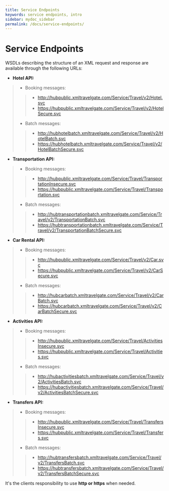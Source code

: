 ```yaml
---
title: Service Endpoints
keywords: service endpoints, intro
sidebar: mydoc_sidebar
permalink: /docs/service-endpoints/
---
```


# Service Endpoints


WSDLs describing the structure of an XML request and response are available
through the following URLs:

-   **Hotel API:**

> -   Booking messages:
> 
> > -   <http://hubpublic.xmltravelgate.com/Service/Travel/v2/Hotel.svc>
> > -   <https://hubpublic.xmltravelgate.com/Service/Travel/v2/HotelSecure.svc>
> 
> -   Batch messages:
> 
> > -  <http://hubhotelbatch.xmltravelgate.com/Service/Travel/v2/HotelBatch.svc>
> > -  <https://hubhotelbatch.xmltravelgate.com/Service/Travel/v2/HotelBatchSecure.svc>

-   **Transportation API:**

> -   Booking messages:
> 
> > -   <http://hubpublic.xmltravelgate.com/Service/Travel/TransportationInsecure.svc>
> > -   <https://hubpublic.xmltravelgate.com/Service/Travel/Transportation.svc>
> 
> -   Batch messages:
> 
> > -   <http://hubtransportationbatch.xmltravelgate.com/Service/Travel/v2/TransportationBatch.svc>
> > -   <https://hubtransportationbatch.xmltravelgate.com/Service/Travel/v2/TransportationBatchSecure.svc>

-   **Car Rental API:**

> -   Booking messages:
> 
> > -   <http://hubpublic.xmltravelgate.com/Service/Travel/v2/Car.svc>
> > -   <https://hubpublic.xmltravelgate.com/Service/Travel/v2/CarSecure.svc>
> 
> -   Batch messages:
> 
> > -   <http://hubcarbatch.xmltravelgate.com/Service/Travel/v2/CarBatch.svc>
> > -   <https://hubcarbatch.xmltravelgate.com/Service/Travel/v2/CarBatchSecure.svc>

-   **Activities API:**

> -   Booking messages:
> 
> > -   <http://hubpublic.xmltravelgate.com/Service/Travel/ActivitiesInsecure.svc>
> > -   <https://hubpublic.xmltravelgate.com/Service/Travel/Activities.svc>
> 
> -   Batch messages:
> 
> > -   <http://hubactivitiesbatch.xmltravelgate.com/Service/Travel/v2/ActivitiesBatch.svc>
> > -   <https://hubactivitiesbatch.xmltravelgate.com/Service/Travel/v2/ActivitiesBatchSecure.svc>

-   **Transfers API:**

> -	Booking messages:
> 
> > -   <http://hubpublic.xmltravelgate.com/Service/Travel/TransfersInsecure.svc>
> > -   <https://hubpublic.xmltravelgate.com/Service/Travel/Transfers.svc>
> 
> -   Batch messages:
> 
> > -   <http://hubtransfersbatch.xmltravelgate.com/Service/Travel/v2/TransfersBatch.svc>
> > -   <https://hubtransfersbatch.xmltravelgate.com/Service/Travel/v2/TransfersBatchSecure.svc>


It's the clients responsibility to use **http or https** when needed.
